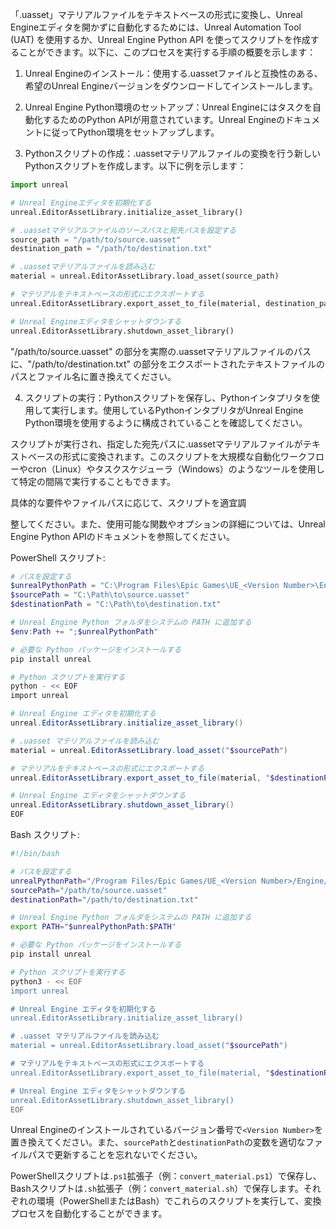 「.uasset」マテリアルファイルをテキストベースの形式に変換し、Unreal Engineエディタを開かずに自動化するためには、Unreal Automation Tool (UAT) を使用するか、Unreal Engine Python API を使ってスクリプトを作成することができます。以下に、このプロセスを実行する手順の概要を示します：

1. Unreal Engineのインストール：使用する.uassetファイルと互換性のある、希望のUnreal Engineバージョンをダウンロードしてインストールします。

2. Unreal Engine Python環境のセットアップ：Unreal Engineにはタスクを自動化するためのPython APIが用意されています。Unreal Engineのドキュメントに従ってPython環境をセットアップします。

3. Pythonスクリプトの作成：.uassetマテリアルファイルの変換を行う新しいPythonスクリプトを作成します。以下に例を示します：

```python
import unreal

# Unreal Engineエディタを初期化する
unreal.EditorAssetLibrary.initialize_asset_library()

# .uassetマテリアルファイルのソースパスと宛先パスを設定する
source_path = "/path/to/source.uasset"
destination_path = "/path/to/destination.txt"

# .uassetマテリアルファイルを読み込む
material = unreal.EditorAssetLibrary.load_asset(source_path)

# マテリアルをテキストベースの形式にエクスポートする
unreal.EditorAssetLibrary.export_asset_to_file(material, destination_path)

# Unreal Engineエディタをシャットダウンする
unreal.EditorAssetLibrary.shutdown_asset_library()
```

"/path/to/source.uasset" の部分を実際の.uassetマテリアルファイルのパスに、"/path/to/destination.txt" の部分をエクスポートされたテキストファイルのパスとファイル名に置き換えてください。

4. スクリプトの実行：Pythonスクリプトを保存し、Pythonインタプリタを使用して実行します。使用しているPythonインタプリタがUnreal Engine Python環境を使用するように構成されていることを確認してください。

スクリプトが実行され、指定した宛先パスに.uassetマテリアルファイルがテキストベースの形式に変換されます。このスクリプトを大規模な自動化ワークフローやcron（Linux）やタスクスケジューラ（Windows）のようなツールを使用して特定の間隔で実行することもできます。

具体的な要件やファイルパスに応じて、スクリプトを適宜調

整してください。また、使用可能な関数やオプションの詳細については、Unreal Engine Python APIのドキュメントを参照してください。

PowerShell スクリプト:
```powershell
# パスを設定する
$unrealPythonPath = "C:\Program Files\Epic Games\UE_<Version Number>\Engine\Extras\Python"
$sourcePath = "C:\Path\to\source.uasset"
$destinationPath = "C:\Path\to\destination.txt"

# Unreal Engine Python フォルダをシステムの PATH に追加する
$env:Path += ";$unrealPythonPath"

# 必要な Python パッケージをインストールする
pip install unreal

# Python スクリプトを実行する
python - << EOF
import unreal

# Unreal Engine エディタを初期化する
unreal.EditorAssetLibrary.initialize_asset_library()

# .uasset マテリアルファイルを読み込む
material = unreal.EditorAssetLibrary.load_asset("$sourcePath")

# マテリアルをテキストベースの形式にエクスポートする
unreal.EditorAssetLibrary.export_asset_to_file(material, "$destinationPath")

# Unreal Engine エディタをシャットダウンする
unreal.EditorAssetLibrary.shutdown_asset_library()
EOF
```

Bash スクリプト:
```bash
#!/bin/bash

# パスを設定する
unrealPythonPath="/Program Files/Epic Games/UE_<Version Number>/Engine/Extras/Python"
sourcePath="/path/to/source.uasset"
destinationPath="/path/to/destination.txt"

# Unreal Engine Python フォルダをシステムの PATH に追加する
export PATH="$unrealPythonPath:$PATH"

# 必要な Python パッケージをインストールする
pip install unreal

# Python スクリプトを実行する
python3 - << EOF
import unreal

# Unreal Engine エディタを初期化する
unreal.EditorAssetLibrary.initialize_asset_library()

# .uasset マテリアルファイルを読み込む
material = unreal.EditorAssetLibrary.load_asset("$sourcePath")

# マテリアルをテキストベースの形式にエクスポートする
unreal.EditorAssetLibrary.export_asset_to_file(material, "$destinationPath")

# Unreal Engine エディタをシャットダウンする
unreal.EditorAssetLibrary.shutdown_asset_library()
EOF
```

Unreal Engineのインストールされているバージョン番号で`<Version Number>`を置き換えてください。また、`sourcePath`と`destinationPath`の変数を適切なファイルパスで更新することを忘れないでください。

PowerShellスクリプトは`.ps1`拡張子（例：`convert_material.ps1`）で保存し、Bashスクリプトは`.sh`拡張子（例：`convert_material.sh`）で保存します。それぞれの環境（PowerShellまたはBash）でこれらのスクリプトを実行して、変換プロセスを自動化することができます。
